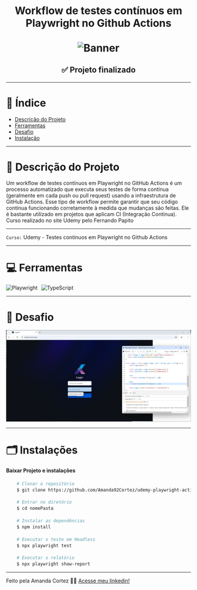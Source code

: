 <div align="center">
  <h1 align="center">
    Workflow de testes contínuos em Playwright no Github Actions
    <br />
    <br />
    <img src="./img/banner.avif" alt="Banner">
    <br />
  </h1>

  <h2> 
  
  :white_check_mark: Projeto finalizado
  </h2>
</div>


---

# :file_folder: Índice 

- [Descrição do Projeto](#id01)
- [Ferramentas](#id02)
- [Desafio](#id04)
- [Instalação](#id03)

---

# :pushpin: Descrição do Projeto <a name="id01"></a>

Um workflow de testes contínuos em Playwright no GitHub Actions é um processo automatizado que executa seus testes de forma contínua (geralmente em cada push ou pull request) usando a infraestrutura de GitHub Actions.
Esse tipo de workflow permite garantir que seu código continua funcionando corretamente à medida que mudanças são feitas. Ele é bastante utilizado em projetos que aplicam CI (Integração Contínua).
Curso realizado no site Udemy pelo Fernando Papito

---

` Curso: ` Udemy - Testes contínuos em Playwright no Github Actions

---

# :computer: Ferramentas<a name="id02"></a>

<div style="display: flex; gap: 10px;">
  <img src="https://img.shields.io/badge/Playwright-2EAD33?style=for-the-badge&logo=playwright&logoColor=white" alt="Playwright">
  <img src="https://img.shields.io/badge/typescript-%23007ACC.svg?style=for-the-badge&logo=typescript&logoColor=white" alt="TypeScript">
</div>

---

# 🎯 Desafio <a name="id04"></a>
<img src="./img/testes.png" alt="Banner">

---
# 🗂 Instalações <a name="id03"></a>
#### Baixar Projeto e instalações
```bash
    # Clonar o repositório
    $ git clone https://github.com/Amanda92Cortez/udemy-playwright-actions-papito.git

    # Entrar no diretório
    $ cd nomePasta

    # Instalar as dependências
    $ npm install

    # Executar o teste em Headless
    $ npx playwright test 

    # Executar o relatório
    $ npx playwright show-report
```

---

Feito pela Amanda Cortez 👋🏽 [Acesse meu linkedin!](www.linkedin.com/in/amandacortez92)